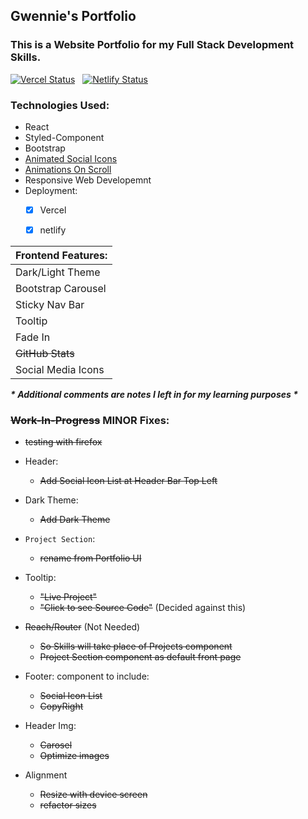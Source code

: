 
## Gwennie's Portfolio
### This is a Website Portfolio for my Full Stack Development Skills.
<Dec2020>
<DeployOnVercel20210108>
<DeployOnNetlify20210109>

[![Vercel Status](https://img.shields.io/badge/Vercel%20Deploy-Success-green.svg)](https://geeeedev.vercel.app)&nbsp;&nbsp;
[![Netlify Status](https://api.netlify.com/api/v1/badges/aed5ba6e-38ab-46c0-97df-82e2c4136e8b/deploy-status)](https://app.netlify.com/sites/geeeedev/deploys)
<!-- [![Deployment Status](https://img.shields.io/endpoint?url=https://devx.sh/api/deployment)](https://devx.sh) -->


### Technologies Used:
- React
- Styled-Component
- Bootstrap
- [Animated Social Icons](https://meko-deng.github.io/react-animated-social-icons/)
- [Animations On Scroll](https://dbramwell.github.io/react-animate-on-scroll/)
- Responsive Web Developemnt
- Deployment:    
    - [x] Vercel
    - [x] netlify     


| Frontend Features: |
| :--- |
| Dark/Light Theme |
| Bootstrap Carousel |
| Sticky Nav Bar |
| Tooltip |
| Fade In |
| ~~GitHub Stats~~ |
| Social Media Icons |

***\* Additional comments are notes I left in for my learning purposes \****

### ~~Work-In-Progress~~ MINOR Fixes:

- ~~testing with firefox~~

- Header:
    - ~~Add Social Icon List at Header Bar Top Left~~

- Dark Theme:
    - ~~Add Dark Theme~~

- `Project Section`:
    - ~~rename from Portfolio UI~~

- Tooltip:
    - ~~"Live Project"~~
    - ~~"Click to see Source Code"~~ (Decided against this)
    
- ~~Reach/Router~~ (Not Needed)
    - ~~So Skills will take place of Projects component~~
    - ~~Project Section component as default front page~~

- Footer: component to include:
    - ~~Social Icon List~~
    - ~~CopyRight~~

- Header Img:
    - ~~Carosel~~  
    - ~~Optimize images~~

- Alignment 
    - ~~Resize with device screen~~
    - ~~refactor sizes~~


